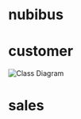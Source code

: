 # nubibus

# customer
![Class Diagram](https://raw.githubusercontent.com/nubes-dk/nubibus/main/customer.puml?token=ACF5TLVDHZPUASR7BLQFPQLBSEXUO)
# sales

